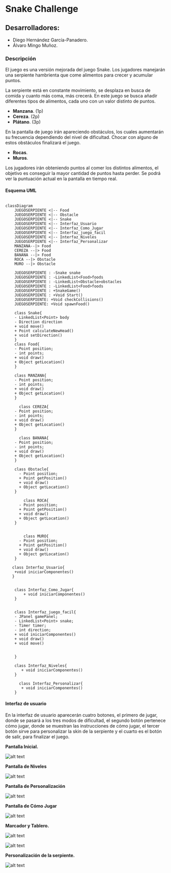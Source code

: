 #  Snake Challenge
## Desarrolladores:
- Diego Hernández García-Panadero. 
- Álvaro Mingo Muñoz.

###  Descripción
El juego es una versión mejorada del juego Snake. Los jugadores manejarán una
serpiente hambrienta que come alimentos para crecer y acumular puntos.

La serpiente está en constante movimiento, se desplaza en busca de comida y cuanto
más coma, más crecerá.
En este juego se busca añadir diferentes tipos de alimentos, cada uno con un valor
distinto de puntos.
- **Manzana**. (1p)
- **Cereza**. (2p)
- **Plátano**. (3p)

En la pantalla de juego irán apareciendo obstáculos, los cuales aumentarán su frecuencia
dependiendo del nivel de dificultad. Chocar con alguno de estos obstáculos finalizará el juego.
- **Rocas**.
- **Muros**.

Los jugadores irán obteniendo puntos al comer los distintos alimentos, el objetivo es
conseguir la mayor cantidad de puntos hasta perder. Se podrá ver la puntuación actual
en la pantalla en tiempo real.

#### __Esquema UML__

```mermaid

classDiagram
    JUEGOSERPIENTE <|-- Food
    JUEGOSERPIENTE <|-- Obstacle
    JUEGOSERPIENTE <|-- Snake
    JUEGOSERPIENTE <|-- Interfaz_Usuario
    JUEGOSERPIENTE <|-- Interfaz_Como_Jugar
    JUEGOSERPIENTE <|-- Interfaz_juego_facil
    JUEGOSERPIENTE <|-- Interfaz_Niveles
    JUEGOSERPIENTE <|-- Interfaz_Personalizar
    MANZANA--|> Food
    CEREZA --|> Food
    BANANA --|> Food
    ROCA --|> Obstacle
    MURO --|> Obstacle

    JUEGOSERPIENTE : -Snake snake
    JUEGOSERPIENTE : -LinkedList<Food>foods
    JUEGOSERPIENTE : -LinkedList<Obstacle>obstacles
    JUEGOSERPIENTE : -LinkedList<Food>foods
    JUEGOSERPIENTE : +SnakeGame()
    JUEGOSERPIENTE : +Void Start()
    JUEGOSERPIENTE: +Void checkCollisions()
    JUEGOSERPIENTE: +Void spawnFood()

    class Snake{
    - LinkedList<Point> body
    - Direction direction
    + void move()
    + Point calculateNewHead()
    + void setDirection()
    }
    class Food{
    - Point position;
    - int points;
    + void draw()
    + Object getLocation()
    }

    class MANZANA{
    - Point position;
    - int points;
    + void draw()
    + Object getLocation()
    }

      class CEREZA{
    - Point position;
    - int points;
    + void draw()
    + Object getLocation()
    }

      class BANANA{
    - Point position;
    - int points;
    + void draw()
    + Object getLocation()
    }

    class Obstacle{
      - Point position;
      + Point getPosition() 
      + void draw()
      + Object getLocation()
    }

        class ROCA{
      - Point position;
      + Point getPosition() 
      + void draw()
      + Object getLocation()
    }


        class MURO{
      - Point position;
      + Point getPosition() 
      + void draw()
      + Object getLocation()
    }

   class Interfaz_Usuario{ 
    +void iniciarComponentes()
   }
 

    class Interfaz_Como_Jugar{
        + void iniciarComponentes()
    }


    class Interfaz_juego_facil{
    - JPanel gamePanel;
    - LinkedList<Point> snake;
    - Timer timer;
    - int direction;
    + void iniciarComponentes()
    + void draw()
    + void move()


    }

    class Interfaz_Niveles{
       + void iniciarComponentes()
    }

      class Interfaz_Personalizar{
       + void iniciarComponentes()
    }

```

#### Interfaz de usuario

En la interfaz de usuario aparecerán cuatro botones, el primero de jugar, donde se
pasará a los tres modos de dificultad, el segundo botón pertenece cómo jugar, donde se
muestran las instrucciones de cómo jugar, el tercer botón sirve para personalizar la skin
de la serpiente y el cuarto es el botón de salir, para finalizar el juego.


**Pantalla Inicial.**

![alt text](https://cdn.discordapp.com/attachments/1155565182584627280/1163522723784441980/image.png?ex=653fe1fa&is=652d6cfa&hm=c5122c48605ef8b9f7f2e79e3e75f737c8660ed699145fe0269c00286d5f617a&)

**Pantalla de Niveles**

![alt text](https://cdn.discordapp.com/attachments/1155565182584627280/1163522767258398760/image.png?ex=653fe204&is=652d6d04&hm=4f8709773805420dbd7b68c391b10579f42b957cccf730f9e0d27b6e4d7afa5d&)


**Pantalla de Personalización**

![alt text](https://cdn.discordapp.com/attachments/1155565182584627280/1163522953590341722/image.png?ex=653fe231&is=652d6d31&hm=3259e88cf23c21f90e328d811e836cdfc424f8890702261b717d1cee8afe7c08&)


**Pantalla de Cómo Jugar**

![alt text](https://cdn.discordapp.com/attachments/1155565182584627280/1163522890042441728/image.png?ex=653fe222&is=652d6d22&hm=8e2046f2f04d3953e92e93569775c58dceac48ee1f75361edd4f26ba2e50a7c3&)


**Marcador y Tablero.**

![alt text](https://cdn.discordapp.com/attachments/1155565182584627280/1162155862111047710/image.png?ex=653ae8fd&is=652873fd&hm=47213d759133f3cea613afac45ac06b4d070ee0e3b5f7e4f76a9ad5ebf82ae06&)

![alt text](https://cdn.discordapp.com/attachments/1155565182584627280/1160891183246090320/image.png?ex=65364f2a&is=6523da2a&hm=146db4d04415454f520c7e7c8e678871539bd7d31f2886d9eb27c0286f253af9&)

**Personalización de la serpiente.**

![alt text](https://cdn.discordapp.com/attachments/1155565182584627280/1162155529745989723/image.png?ex=653ae8ae&is=652873ae&hm=01a85eea248d3f839e091049215ccb200170b3721384898301bdc29f250f517c&)




